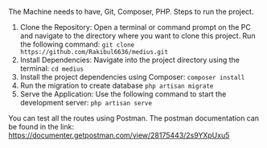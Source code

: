 The Machine needs to have, Git, Composer, PHP.
Steps to run the project.
1. Clone the Repository:
    Open a terminal or command prompt on the PC and navigate to the directory where you want to clone this project.
    Run the following command: ```git clone https://github.com/Rakibul6636/medius.git```
2. Install Dependencies:
    Navigate into the project directory using the terminal:
   ```cd medius```
3. Install the project dependencies using Composer:
   ```composer install```
4. Run the migration to create database
   ```php artisan migrate```
5. Serve the Application:
    Use the following command to start the development server: ```php artisan serve```

You can test all the routes using Postman. The postman documentation can be found in the link: https://documenter.getpostman.com/view/28175443/2s9YXpUxu5



